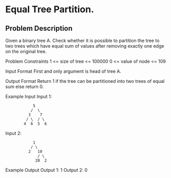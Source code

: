 # Equal Tree Partition.

## Problem Description
Given a binary tree A. Check whether it is possible to partition the tree to two trees which have equal sum of values after removing exactly one edge on the original tree.


Problem Constraints
1 <= size of tree <= 100000
0 <= value of node <= 109


Input Format
First and only argument is head of tree A.


Output Format
Return 1 if the tree can be partitioned into two trees of equal sum else return 0.


Example Input
Input 1:

                5
               /  \
              3    7
             / \  / \
            4  6  5  6
Input 2:

                1
               / \
              2   10
                  / \
                 20  2


Example Output
Output 1:
1
Output 2:
0